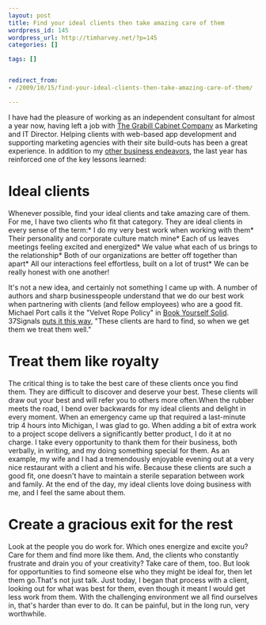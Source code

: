 ```yaml
---
layout: post
title: Find your ideal clients then take amazing care of them
wordpress_id: 145
wordpress_url: http://timharvey.net/?p=145
categories: []

tags: []


redirect_from:
- /2009/10/15/find-your-ideal-clients-then-take-amazing-care-of-them/

---
```

I have had the pleasure of working as an independent consultant for almost a year now, having left a job with [The Grabill Cabinet Company](http://www.grabillcabinets.com/ "Grabill Cabinet Company") as Marketing and IT Director. Helping clients with web-based app development and supporting marketing agencies with their site build-outs has been a great experience. In addition to my [other business endeavors](/about/ "About Tim"), the last year has reinforced one of the key lessons learned:

# Ideal clients

Whenever possible, find your ideal clients and take amazing care of them. For me, I have two clients who fit that category. They are ideal clients in every sense of the term:* I do my very best work when working with them* Their personality and corporate culture match mine* Each of us leaves meetings feeling excited and energized* We value what each of us brings to the relationship* Both of our organizations are better off together than apart* All our interactions feel effortless, built on a lot of trust* We can be really honest with one another!


It's not a new idea, and certainly not something I came up with. A number of authors and sharp businesspeople understand that we do our best work when partnering with clients (and fellow employees) who are a good fit. Michael Port calls it the "Velvet Rope Policy" in [Book Yourself Solid](http://www.amazon.com/Book-Yourself-Solid-Reliable-Marketing/dp/0470281901/ref=sr_1_1?ie=UTF8&s=books&qid=1255636145&sr=8-1). 37Signals [puts it this way](http://37signals.com/00), "These clients are hard to find, so when we get them we treat them well."

# Treat them like royalty

The critical thing is to take the best care of these clients once you find them. They are difficult to discover and deserve your best. These clients will draw out your best and will refer you to others more often.When the rubber meets the road, I bend over backwards for my ideal clients and delight in every moment. When an emergency came up that required a last-minute trip 4 hours into Michigan, I was glad to go. When adding a bit of extra work to a project scope delivers a significantly better product, I do it at no charge. I take every opportunity to thank them for their business, both verbally, in writing, and my doing something special for them. As an example, my wife and I had a tremendously enjoyable evening out at a very nice restaurant with a client and his wife. Because these clients are such a good fit, one doesn't have to maintain a sterile separation between work and family. At the end of the day, my ideal clients love doing business with me, and I feel the same about them.

# Create a gracious exit for the rest

Look at the people you do work for. Which ones energize and excite you? Care for them and find more like them. And, the clients who constantly frustrate and drain you of your creativity? Take care of them, too. But look for opportunities to find someone else who they might be ideal for, then let them go.That's not just talk. Just today, I began that process with a client, looking out for what was best for them, even though it meant I would get less work from them. With the challenging environment we all find ourselves in, that's harder than ever to do. It can be painful, but in the long run, very worthwhile.
